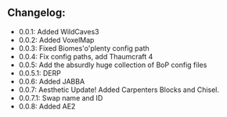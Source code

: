 Changelog:
---------

* 0.0.1: Added WildCaves3
* 0.0.2: Added VoxelMap
* 0.0.3: Fixed Biomes'o'plenty config path
* 0.0.4: Fix config paths, add Thaumcraft 4
* 0.0.5: Add the absurdly huge collection of BoP config files
* 0.0.5.1: DERP
* 0.0.6: Added JABBA
* 0.0.7: Aesthetic Update! Added Carpenters Blocks and Chisel.
* 0.0.7.1: Swap name and ID
* 0.0.8: Added AE2
